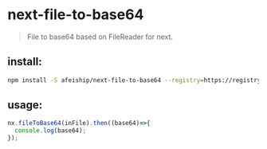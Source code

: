 # next-file-to-base64
> File to base64 based on FileReader for next.

## install:
```bash
npm install -S afeiship/next-file-to-base64 --registry=https://registry.npm.taobao.org
```

## usage:
```js
nx.fileToBase64(inFile).then((base64)=>{
  console.log(base64);
});
```
